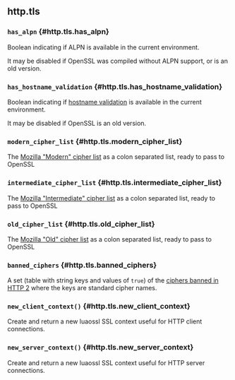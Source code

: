 ## http.tls

### `has_alpn` <!-- --> {#http.tls.has_alpn}

Boolean indicating if ALPN is available in the current environment.

It may be disabled if OpenSSL was compiled without ALPN support, or is an old version.


### `has_hostname_validation` <!-- --> {#http.tls.has_hostname_validation}

Boolean indicating if [hostname validation](https://wiki.openssl.org/index.php/Hostname_validation) is available in the current environment.

It may be disabled if OpenSSL is an old version.


### `modern_cipher_list` <!-- --> {#http.tls.modern_cipher_list}

The [Mozilla "Modern" cipher list](https://wiki.mozilla.org/Security/Server_Side_TLS#Modern_compatibility) as a colon separated list, ready to pass to OpenSSL


### `intermediate_cipher_list` <!-- --> {#http.tls.intermediate_cipher_list}

The [Mozilla "Intermediate" cipher list](https://wiki.mozilla.org/Security/Server_Side_TLS#Intermediate_compatibility_.28default.29) as a colon separated list, ready to pass to OpenSSL


### `old_cipher_list` <!-- --> {#http.tls.old_cipher_list}

The [Mozilla "Old" cipher list](https://wiki.mozilla.org/Security/Server_Side_TLS#Old_backward_compatibility) as a colon separated list, ready to pass to OpenSSL


### `banned_ciphers` <!-- --> {#http.tls.banned_ciphers}

A set (table with string keys and values of `true`) of the [ciphers banned in HTTP 2](https://http2.github.io/http2-spec/#BadCipherSuites) where the keys are standard cipher names.


### `new_client_context()` <!-- --> {#http.tls.new_client_context}

Create and return a new luaossl SSL context useful for HTTP client connections.


### `new_server_context()` <!-- --> {#http.tls.new_server_context}

Create and return a new luaossl SSL context useful for HTTP server connections.
